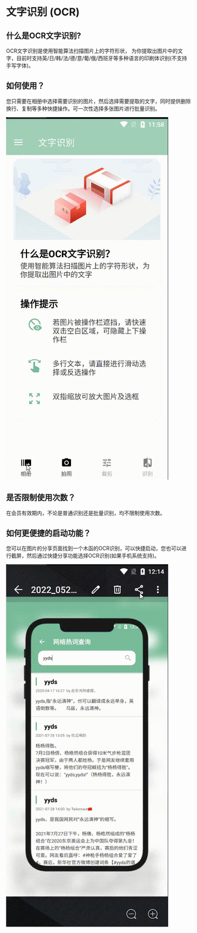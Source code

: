 # 文字识别 (OCR)

## 什么是OCR文字识别?

OCR文字识别是使用智能算法扫描图片上的字符形状， 为你提取出图片中的文字，目前时支持英/日/韩/法/德/意/葡/俄/西班牙等多种语言的印刷体识别(不支持手写字体)。

## 如何使用？

您只需要在相册中选择需要识别的图片，然后选择需要提取的文字，同时提供删除换行、复制等多种快捷操作。可一次性选择多张图片进行批量识别。

![OCR演示](../_assets/images/OCR-1.GIF)

## 是否限制使用次数？

在会员有效期内，不论是普通识别还是批量识别，均不限制使用次数。

## 如何更便捷的启动功能？

您可以在图片的分享页面找到一个木函的OCR识别，可以快捷启动，您也可以进行截屏，然后通过快捷分享功能选择OCR识别(如果手机系统支持)。

![分享OCR演示](../_assets/images/OCR-2.GIF)


